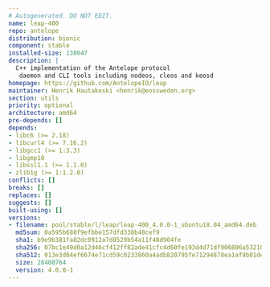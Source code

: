 ```yaml
---
# Autogenerated. DO NOT EDIT.
name: leap-400
repo: antelope
distribution: bionic
component: stable
installed-size: 138047
description: |
  C++ implementation of the Antelope protocol
   daemon and CLI tools including nodeos, cleos and keosd
homepage: https://github.com/AntelopeIO/leap
maintainer: Henrik Hautakoski <henrik@eossweden.org>
section: utils
priority: optional
architecture: amd64
pre-depends: []
depends:
- libc6 (>= 2.18)
- libcurl4 (>= 7.16.2)
- libgcc1 (>= 1:3.3)
- libgmp10
- libssl1.1 (>= 1.1.0)
- zlib1g (>= 1:1.2.0)
conflicts: []
breaks: []
replaces: []
suggests: []
built-using: []
versions:
- filename: pool/stable/l/leap/leap-400_4.0.0-1_ubuntu18.04_amd64.deb
  md5sum: 0a595b688f9efbbe157dfd338b48cef9
  sha1: b9e9b381fa82dc0912a7d8529b54a11f48d904fe
  sha256: 07bc1e49d0a12d46cf412ff82ade41cfc4d60fe193d4d71df906806a532107d0
  sha512: 013e3d04ef6674e71cd59c0233860a4adb820795fe71294878ea1af9b01de36e96ca80fa85c694e0242c11000deb7b8044f366b68c02dcf7b833b8c2f483c286
  size: 28400764
  version: 4.0.0-1
---
```

